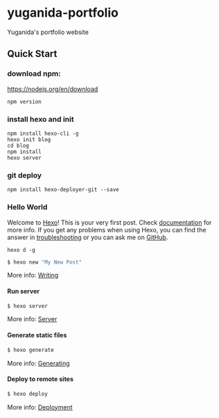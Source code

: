 # yuganida-portfolio
Yuganida's portfolio website


## Quick Start

### download npm:

https://nodejs.org/en/download

```
npm version
```

### install hexo and init

```
npm install hexo-cli -g
hexo init blog
cd blog
npm install
hexo server
```

### git deploy

```
npm install hexo-deployer-git --save
```

### Hello World

Welcome to [Hexo](https://hexo.io/)! This is your very first post. Check [documentation](https://hexo.io/docs/) for more info. If you get any problems when using Hexo, you can find the answer in [troubleshooting](https://hexo.io/docs/troubleshooting.html) or you can ask me on [GitHub](https://github.com/hexojs/hexo/issues).

```
hexo d -g
```

``` bash
$ hexo new "My New Post"
```

More info: [Writing](https://hexo.io/docs/writing.html)

#### Run server

``` bash
$ hexo server
```

More info: [Server](https://hexo.io/docs/server.html)

#### Generate static files

``` bash
$ hexo generate
```

More info: [Generating](https://hexo.io/docs/generating.html)

#### Deploy to remote sites

``` bash
$ hexo deploy
```

More info: [Deployment](https://hexo.io/docs/one-command-deployment.html)

